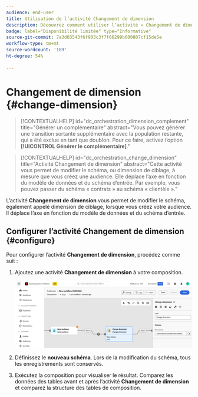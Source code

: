 ```yaml
---
audience: end-user
title: Utilisation de l’activité Changement de dimension
description: Découvrez comment utiliser l’activité « Changement de dimension ».
badge: label="Disponibilité limitée" type="Informative"
source-git-commit: 7a3d03543f6f903c3f7f66299b600807cf15de5e
workflow-type: tm+mt
source-wordcount: '189'
ht-degree: 54%

---
```



# Changement de dimension {#change-dimension}

>[!CONTEXTUALHELP]
>id="dc_orchestration_dimension_complement"
>title="Générer un complémentaire"
>abstract="Vous pouvez générer une transition sortante supplémentaire avec la population restante, qui a été exclue en tant que doublon. Pour ce faire, activez l’option **[!UICONTROL Générer le complémentaire]**."

>[!CONTEXTUALHELP]
>id="dc_orchestration_change_dimension"
>title="Activité Changement de dimension"
>abstract="Cette activité vous permet de modifier le schéma, ou dimension de ciblage, à mesure que vous créez une audience. Elle déplace l’axe en fonction du modèle de données et du schéma d’entrée. Par exemple, vous pouvez passer du schéma « contrats » au schéma « clientèle »."

L’activité **Changement de dimension** vous permet de modifier le schéma, également appelé dimension de ciblage, lorsque vous créez votre audience. Il déplace l’axe en fonction du modèle de données et du schéma d’entrée.

## Configurer l’activité Changement de dimension {#configure}

Pour configurer l’activité **Changement de dimension**, procédez comme suit :

1. Ajoutez une activité **Changement de dimension** à votre composition.

   ![](../assets/change-dimension.png)

1. Définissez le **nouveau schéma**. Lors de la modification du schéma, tous les enregistrements sont conservés.

1. Exécutez la composition pour visualiser le résultat. Comparez les données des tables avant et après l’activité **Changement de dimension** et comparez la structure des tables de composition.

<!--
## Example {#example}

In this example, we want to send an SMS delivery to all the profiles who have made a purchase. To do this, we first use a **[!UICONTROL Build audience]** activity linked to a custom "Purchase" targeting dimension to target all purchases that occurred.

We then use a **[!UICONTROL Change dimension]** activity to switch the workflow targeting dimension to "Recipients". This allows us to be able to target the recipients who match the query.
-->



<!-- on parle de dimension, mais dans UI "schema", va rester comme ça ?-->